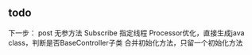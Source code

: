 ## todo
下一步：
    post 无参方法
    Subscribe 指定线程
    Processor优化，直接生成java class，判断是否BaseController子类
    合并初始化方法，只留一个初始化方法